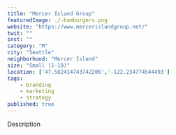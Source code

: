 ```yaml
---
title: "Mercer Island Group"
featuredImage: ./-hamburgers.png
website: "https://www.mercerislandgroup.net/"
twit: ""
inst: ""
category: "M"
city: "Seattle"
neighborhood: "Mercer Island"
size: "Small (1-10)"
location: ['47.582414743742206','-122.234774544493']
tags:
    - branding
    - marketing
    - strategy
published: true
---
```


Description
